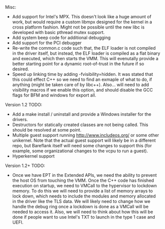 Misc:
- Add support for Intel's MPX. This doesn't look like a huge amount of work, but
  would require a custom libmpx designed for the kernel in a cross platform
  fashion. Might not be possible until the new libc is developed with basic
  pthread mutex support.
- Add system beep code for additional debugging
- Add support for the PCI debugger
- Re-write the common.c code such that, the ELF loader is not compiled in
  the driver itself, but instead, the ELF loader is compiled as a flat
  binary and executed, which then starts the VMM. This will evenutally provide
  a better starting point for a dynamic root-of-trust in the future if so
  desired.
- Speed up linking time by adding -fvisibility=hidden. It was stated that
  this could effect C++ so we need to find an exmaple of what to do, if
  anything (might be taken care of by libc++). Also... will need to add
  visibility macros if we enable this option, and should disable the GCC
  flags for BFM and windows for export all.

Version 1.2 TODO:
- Add a make install / uninstall and provide a Windows installer for the
  drivers.
- Destructors for statically created classes are not being called. This should
  be resolved at some point.
- Multiple guest support running http://www.includeos.org/ or some other
  unikernel. Note that the actual guest support will likely be in a different
  repo, but Bareflank itself will need some changes to support this (for
  example, some organizational changes to the vcpu to run a guest).
- Hyperkernel support

Version 1.2+ TODO:
- Once we have EPT in the Extended APIs, we need the ability to prevent the
  host OS from touching the VMM. Once the C++ code has finished execution on
  startup, we need to VMCall to the hypervisor to lockdown memory. To do
  this we will need to provide a list of memory arrays to lock down, which
  needs to include the modules and memory allocated in the driver like the
  TLS data. We will likely need to change how we handle the debug ring once
  a lockdown is done as a VMCall will be needed to access it. Also, we will
  need to think about how this will be done if people want to use Intel's
  TXT to launch in the type 1 case and UEFI.
